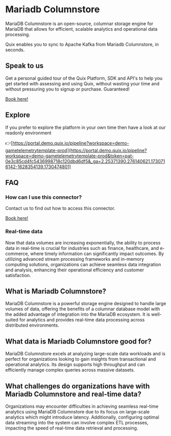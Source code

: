 <!--[tech-name]-->
# Mariadb Columnstore

<!--[blurb-about-tech]-->
MariaDB Columnstore is an open-source, columnar storage engine for MariaDB that allows for efficient, scalable analytics and operational data processing.

Quix enables you to sync to Apache Kafka <span id="to_or_from">from</span> <span id="techname">Mariadb Columnstore</span>, in seconds.

## Speak to us

Get a personal guided tour of the Quix Platform, SDK and API's to help you get started with assessing and using Quix, without wasting your time and without pressuring you to signup or purchase. Guaranteed!

[Book here!](https://quix.io/book-a-demo)


## Explore

If you prefer to explore the platform in your own time then have a look at our readonly environment

👉[https://portal.demo.quix.io/pipeline?workspace=demo-gametelemetrytemplate-prod](https://portal.demo.quix.io/pipeline?workspace=demo-gametelemetrytemplate-prod&token=pat-0e3c85cd4fc5436998718c120dbd6df5&_ga=2.25371390.276140621.1730716142-1628354139.1730474801)


## FAQ 

### How can I use this connector?

Contact us to find out how to access this connector.

[Book here!](https://quix.io/book-a-demo)

### Real-time data

Now that data volumes are increasing exponentially, the ability to process data in real-time is crucial for industries such as finance, healthcare, and e-commerce, where timely information can significantly impact outcomes. By utilizing advanced stream processing frameworks and in-memory computing solutions, organizations can achieve seamless data integration and analysis, enhancing their operational efficiency and customer satisfaction.

## What is <span id="techname">Mariadb Columnstore</span>?

<!--[tech-seo-text]-->
MariaDB Columnstore is a powerful storage engine designed to handle large volumes of data, offering the benefits of a columnar database model with the added advantage of integration into the MariaDB ecosystem. It is well-suited for analytics and provides real-time data processing across distributed environments.

## What data is <span id="techname">Mariadb Columnstore</span> good for?

<!--[tech-data-seo-text]-->
MariaDB Columnstore excels at analyzing large-scale data workloads and is perfect for organizations looking to gain insights from transactional and operational analytics. Its design supports high throughput and can efficiently manage complex queries across massive datasets.

## What challenges do organizations have with <span id="techname">Mariadb Columnstore</span> and real-time data?

<!--[tech-challenges-seo-text]-->
Organizations may encounter difficulties in achieving seamless real-time analytics using MariaDB Columnstore due to its focus on large-scale analytics which might introduce latency. Additionally, configuring optimal data streaming into the system can involve complex ETL processes, impacting the speed of real-time data retrieval and processing.